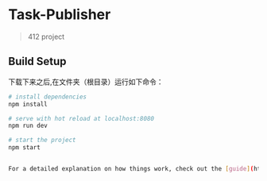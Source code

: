 # Task-Publisher

> 412 project

## Build Setup

下载下来之后,在文件夹（根目录）运行如下命令：
``` bash
# install dependencies
npm install

# serve with hot reload at localhost:8080
npm run dev

# start the project
npm start


For a detailed explanation on how things work, check out the [guide](http://vuejs-templates.github.io/webpack/) and [docs for vue-loader](http://vuejs.github.io/vue-loader).
